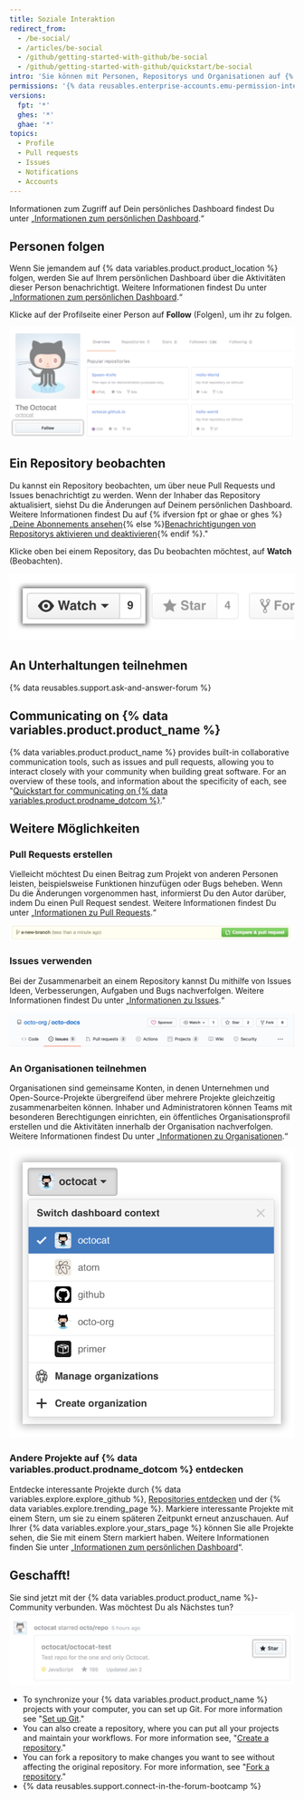 ```yaml
---
title: Soziale Interaktion
redirect_from:
  - /be-social/
  - /articles/be-social
  - /github/getting-started-with-github/be-social
  - /github/getting-started-with-github/quickstart/be-social
intro: 'Sie können mit Personen, Repositorys und Organisationen auf {% data variables.product.prodname_dotcom %} interagieren. Auf Deinem persönlichen Dashboard kannst Du sehen, woran andere gerade arbeiten und mit wem sie sich vernetzen.'
permissions: '{% data reusables.enterprise-accounts.emu-permission-interact %}'
versions:
  fpt: '*'
  ghes: '*'
  ghae: '*'
topics:
  - Profile
  - Pull requests
  - Issues
  - Notifications
  - Accounts
---
```


Informationen zum Zugriff auf Dein persönliches Dashboard findest Du unter „[Informationen zum persönlichen Dashboard](/articles/about-your-personal-dashboard).“

## Personen folgen

Wenn Sie jemandem auf {% data variables.product.product_location %} folgen, werden Sie auf Ihrem persönlichen Dashboard über die Aktivitäten dieser Person benachrichtigt. Weitere Informationen findest Du unter „[Informationen zum persönlichen Dashboard](/articles/about-your-personal-dashboard).“

Klicke auf der Profilseite einer Person auf **Follow** (Folgen), um ihr zu folgen.

![Schaltfläche „Follow user" (Benutzer folgen)](/assets/images/help/profile/follow-user-button.png)

## Ein Repository beobachten

Du kannst ein Repository beobachten, um über neue Pull Requests und Issues benachrichtigt zu werden. Wenn der Inhaber das Repository aktualisiert, siehst Du die Änderungen auf Deinem persönlichen Dashboard. Weitere Informationen findest Du auf {% ifversion fpt or ghae or ghes %}„[Deine Abonnements ansehen](/github/managing-subscriptions-and-notifications-on-github/viewing-your-subscriptions){% else %}[Benachrichtigungen von Repositorys aktivieren und deaktivieren](/github/receiving-notifications-about-activity-on-github/watching-and-unwatching-repositories){% endif %}."

Klicke oben bei einem Repository, das Du beobachten möchtest, auf **Watch** (Beobachten).

![Schaltfläche „Watch repository" (Beobachten eines Repositorys)](/assets/images/help/repository/repo-actions-watch.png)

## An Unterhaltungen teilnehmen

{% data reusables.support.ask-and-answer-forum %}

## Communicating on {% data variables.product.product_name %}

{% data variables.product.product_name %} provides built-in collaborative communication tools, such as issues and pull requests, allowing you to interact closely with your community when building great software. For an overview of these tools, and information about the specificity of each, see "[Quickstart for communicating on {% data variables.product.prodname_dotcom %}](/github/collaborating-with-issues-and-pull-requests/quickstart-for-communicating-on-github)."

## Weitere Möglichkeiten

### Pull Requests erstellen

 Vielleicht möchtest Du einen Beitrag zum Projekt von anderen Personen leisten, beispielsweise Funktionen hinzufügen oder Bugs beheben. Wenn Du die Änderungen vorgenommen hast, informierst Du den Autor darüber, indem Du einen Pull Request sendest. Weitere Informationen findest Du unter „[Informationen zu Pull Requests](/articles/about-pull-requests).“

 ![Schaltfläche „Pull Requests"](/assets/images/help/repository/repo-actions-pullrequest.png)

### Issues verwenden

Bei der Zusammenarbeit an einem Repository kannst Du mithilfe von Issues Ideen, Verbesserungen, Aufgaben und Bugs nachverfolgen. Weitere Informationen findest Du unter „[Informationen zu Issues](/articles/about-issues/).“

![Schaltfläche „Issues“](/assets/images/help/repository/repo-tabs-issues.png)

### An Organisationen teilnehmen

Organisationen sind gemeinsame Konten, in denen Unternehmen und Open-Source-Projekte übergreifend über mehrere Projekte gleichzeitig zusammenarbeiten können. Inhaber und Administratoren können Teams mit besonderen Berechtigungen einrichten, ein öffentliches Organisationsprofil erstellen und die Aktivitäten innerhalb der Organisation nachverfolgen. Weitere Informationen findest Du unter „[Informationen zu Organisationen](/articles/about-organizations/).“

![Dropdownmenü „Switch account context" (Wechseln des Konto-Kontexts)](/assets/images/help/overview/dashboard-contextswitcher.png)

### Andere Projekte auf {% data variables.product.prodname_dotcom %} entdecken

Entdecke interessante Projekte durch {% data variables.explore.explore_github %}, [Repositories entdecken](https://github.com/explore) und der {% data variables.explore.trending_page %}. Markiere interessante Projekte mit einem Stern, um sie zu einem späteren Zeitpunkt erneut anzuschauen. Auf Ihrer {% data variables.explore.your_stars_page %} können Sie alle Projekte sehen, die Sie mit einem Stern markiert haben.  Weitere Informationen finden Sie unter „[Informationen zum persönlichen Dashboard](/articles/about-your-personal-dashboard/)“.

## Geschafft!

Sie sind jetzt mit der {% data variables.product.product_name %}-Community verbunden. Was möchtest Du als Nächstes tun? ![Ein Projekt mit Stern markieren](/assets/images/help/stars/star-a-project.png)


- To synchronize your {% data variables.product.product_name %} projects with your computer, you can set up Git. For more information see "[Set up Git](/articles/set-up-git)."
- You can also create a repository, where you can put all your projects and maintain your workflows. For more information see, "[Create a repository](/articles/create-a-repo)."
- You can fork a repository to make changes you want to see without affecting the original repository. For more information, see "[Fork a repository](/articles/fork-a-repo)."
- {% data reusables.support.connect-in-the-forum-bootcamp %}
